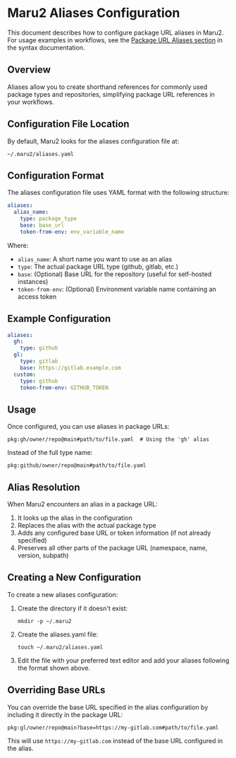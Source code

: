 # Maru2 Aliases Configuration

This document describes how to configure package URL aliases in Maru2. For usage examples in workflows, see the [Package URL Aliases section](./syntax.md#package-url-aliases) in the syntax documentation.

## Overview

Aliases allow you to create shorthand references for commonly used package types and repositories, simplifying package URL references in your workflows.

## Configuration File Location

By default, Maru2 looks for the aliases configuration file at:

```
~/.maru2/aliases.yaml
```

## Configuration Format

The aliases configuration file uses YAML format with the following structure:

```yaml
aliases:
  alias_name:
    type: package_type
    base: base_url
    token-from-env: env_variable_name
```

Where:

- `alias_name`: A short name you want to use as an alias
- `type`: The actual package URL type (github, gitlab, etc.)
- `base`: (Optional) Base URL for the repository (useful for self-hosted instances)
- `token-from-env`: (Optional) Environment variable name containing an access token

## Example Configuration

```yaml
aliases:
  gh:
    type: github
  gl:
    type: gitlab
    base: https://gitlab.example.com
  custom:
    type: github
    token-from-env: GITHUB_TOKEN
```

## Usage

Once configured, you can use aliases in package URLs:

```
pkg:gh/owner/repo@main#path/to/file.yaml  # Using the 'gh' alias
```

Instead of the full type name:

```
pkg:github/owner/repo@main#path/to/file.yaml
```

## Alias Resolution

When Maru2 encounters an alias in a package URL:

1. It looks up the alias in the configuration
2. Replaces the alias with the actual package type
3. Adds any configured base URL or token information (if not already specified)
4. Preserves all other parts of the package URL (namespace, name, version, subpath)

## Creating a New Configuration

To create a new aliases configuration:

1. Create the directory if it doesn't exist:

   ```
   mkdir -p ~/.maru2
   ```

2. Create the aliases.yaml file:

   ```
   touch ~/.maru2/aliases.yaml
   ```

3. Edit the file with your preferred text editor and add your aliases following the format shown above.

## Overriding Base URLs

You can override the base URL specified in the alias configuration by including it directly in the package URL:

```
pkg:gl/owner/repo@main?base=https://my-gitlab.com#path/to/file.yaml
```

This will use `https://my-gitlab.com` instead of the base URL configured in the alias.
